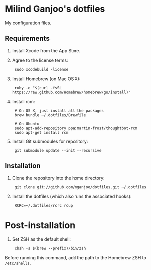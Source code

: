 Milind Ganjoo's dotfiles
========================

My configuration files.

## Requirements

1. Install Xcode from the App Store.

2. Agree to the license terms:

        sudo xcodebuild -license

3. Install Homebrew (on Mac OS X):

        ruby -e "$(curl -fsSL https://raw.github.com/Homebrew/homebrew/go/install)"

4. Install rcm:

        # On OS X, just install all the packages
        brew bundle ~/.dotfiles/Brewfile

        # On Ubuntu
        sudo apt-add-repository ppa:martin-frost/thoughtbot-rcm
        sudo apt-get install rcm

5. Install Git submodules for repository:

        git submodule update --init --recursive

## Installation

1. Clone the repository into the home directory:

        git clone git://github.com/mganjoo/dotfiles.git ~/.dotfiles

2. Install the dotfiles (which also runs the associated hooks):

        RCRC=~/.dotfiles/rcrc rcup

# Post-installation

1. Set ZSH as the default shell:

        chsh -s $(brew --prefix)/bin/zsh

  Before running this command, add the path to the Homebrew ZSH to
  `/etc/shells`.

